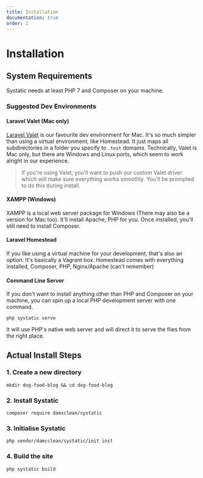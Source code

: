 ```yaml
---
title: Installation
documentation: true
order: 1
---
```


# Installation
## System Requirements
Systatic needs at least PHP 7 and Composer on your machine.

### Suggested Dev Environments
#### Laravel Valet (Mac only)
[Laravel Valet](http://laravel.com/docs/valet) is our favourite dev environment for Mac. It's so much simpler than using a virtual environment, like Homestead.
It just maps all subdirectories in a folder you specify to `.test` domains.
Technically, Valet is Mac only, but there are Windows and Linux ports, which seem to work alright in our experience.

> If you're using Valet, you'll want to push our custom Valet driver which will make sure everything works smoothly. You'll be prompted to do this during install.

#### XAMPP (Windows)
XAMPP is a local web server package for Windows (There may also be a version for Mac too). It'll install Apache, PHP for you. Once installed, you'll still need to install Composer.

#### Laravel Homestead
If you like using a virtual machine for your development, that's also an option. It's basically a Vagrant box. Homestead comes with everything installed, Composer, PHP, Nginx/Apache (can't remember)

#### Command Line Server
If you don't want to install anything other than PHP and Composer on your machine, you can spin up a local PHP development server with one command.

```
php systatic serve
```

It will use PHP's native web server and will direct it to serve the files from the right place.

## Actual Install Steps
### 1. Create a new directory

```
mkdir dog-food-blog && cd dog-food-blog
```

### 2. Install Systatic

```
composer require damxclean/systatic
```

### 3. Initialise Systatic

```
php vendor/damcclean/systatic/init init
```

### 4. Build the site

```
php systatic build
```